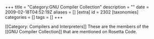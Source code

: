 +++
title = "Category:GNU Compiler Collection"
description = ""
date = 2009-02-18T04:52:19Z
aliases = []
[extra]
id = 2302
[taxonomies]
categories = []
tags = []
+++

[[Category: Compilers and Interpreters]]
These are the members of the [[GNU Compiler Collection]] that are mentioned on Rosetta Code.
